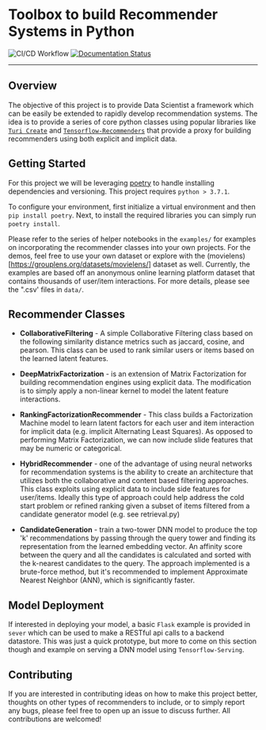 # Toolbox to build Recommender Systems in Python

![CI/CD Workflow](https://github.com/tsmith5151/user-recommender/actions/workflows/ci.yaml/badge.svg)
[![Documentation Status](https://readthedocs.org/projects/user-recommender/badge/?version=latest)](https://user-recommender.readthedocs.io/en/latest/?badge=latest)
___________

## Overview 

The objective of this project is to provide Data Scientist a framework which
can be easily be extended to rapidly develop recommendation systems. The idea
is to provide a series of core python classes using popular libraries like
[`Turi Create`](https://github.com/apple/turicreate) and
[`Tensorflow-Recommenders`](https://www.tensorflow.org/recommenders) that
provide a proxy for building recommenders using both explicit and implicit
data.

## Getting Started

For this project we will be leveraging [poetry](https://python-poetry.org/) to
handle installing  dependencies and versioning. This project requires `python > 3.7.1`.

To configure your environment, first initialize a virtual environment and then 
`pip install poetry`. Next, to install the required libraries you can simply
run `poetry install`. 

Please refer to the series of helper notebooks in the `examples/` for examples
on incorporating the recommender classes into your own projects. For the demos,
feel free to use your own dataset or explore with the
(movielens)[https://grouplens.org/datasets/movielens/] dataset as well.
Currently, the examples are based off an anonymous online learning platform
dataset that contains thousands of user/item interactions. For more details,
please see the ".csv' files in `data/`. 

## Recommender Classes

- **CollaborativeFiltering** - A simple Collaborative Filtering class based on
 the following similarity distance metrics such as jaccard, cosine, and
 pearson. This class can be used to rank similar users or items based on the
 learned latent features. 

- **DeepMatrixFactorization** -  is an extension of Matrix Factorization for
 building recommendation engines using explicit data. The modification is to
 simply apply a non-linear kernel to model the latent feature interactions.

- **RankingFactorizationRecommender** - This class builds a Factorization
  Machine model to learn latent factors for each user and item interaction for
  implicit data (e.g. implicit Alternating Least Squares). As opposed to
  performing Matrix Factorization, we can now include slide features that may
  be numeric or categorical.

- **HybridRecommender** - one of the advantage of using neural networks for
 recommendation systems is the ability to create an architecture that utilizes
 both the collaborative and content based filtering approaches. This class
 exploits using explicit data to include side features for user/items.  Ideally
 this type of approach could help address the cold start problem or refined
 ranking given a subset of items filtered from a candidate generator model
 (e.g. see retrieval.py)

- **CandidateGeneration** - train a two-tower DNN model to produce the top 'k'
  recommendations by passing through the query tower and finding its
  representation from the learned embedding vector. An affinity score between
  the query and all the candidates is calculated and sorted with the k-nearest
  candidates to the query. The approach implemented is a brute-force method,
  but it's recommended to implement Approximate Nearest Neighbor (ANN), which
  is significantly faster.

## Model Deployment

If interested in deploying your model, a basic `Flask` example is provided in
`sever` which can be used to make a RESTful api calls to a backend datastore.
This was just a quick prototype, but more to come on this section though and
example on serving a DNN model using `Tensorflow-Serving`.  

## Contributing

If you are interested in contributing ideas on how to make this project better,
thoughts on other types of recommenders to include, or to simply report any
bugs, please feel free to open up an issue to discuss further. All
contributions are welcomed!  
